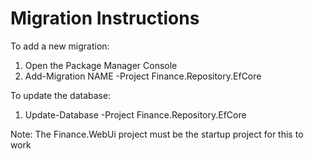 ﻿# Migration Instructions

To add a new migration:

1. Open the Package Manager Console
2. Add-Migration NAME -Project Finance.Repository.EfCore

To update the database:

1. Update-Database -Project Finance.Repository.EfCore

Note: The Finance.WebUi project must be the startup project for this to work
